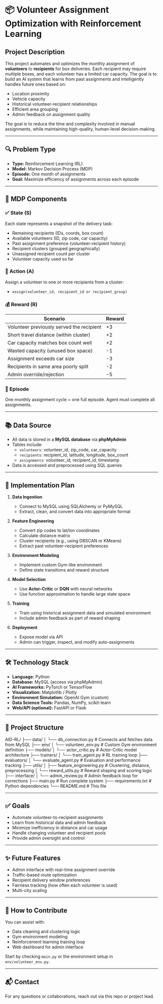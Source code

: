 # 📦 Volunteer Assignment Optimization with Reinforcement Learning

## Project Description

This project automates and optimizes the monthly assignment of **volunteers** to **recipients** for box deliveries. Each recipient may require multiple boxes, and each volunteer has a limited car capacity. The goal is to build an AI system that learns from past assignments and intelligently handles future ones based on:

- Location proximity
- Vehicle capacity
- Historical volunteer-recipient relationships
- Efficient area grouping
- Admin feedback on assignment quality

The goal is to reduce the time and complexity involved in manual assignments, while maintaining high-quality, human-level decision-making.

---

## 🔍 Problem Type

- **Type:** Reinforcement Learning (RL)
- **Model:** Markov Decision Process (MDP)
- **Episode:** One month of assignments
- **Goal:** Maximize efficiency of assignments across each episode

---

## 🧩 MDP Components

### ✅ State (S)

Each state represents a snapshot of the delivery task:

- Remaining recipients (IDs, coords, box count)
- Available volunteers (ID, zip code, car capacity)
- Past assignment preference (volunteer-recipient history)
- Recipient clusters (grouped geographically)
- Unassigned recipient count per cluster
- Volunteer capacity used so far

### 🎯 Action (A)

Assign a volunteer to one or more recipients from a cluster:

- `assign(volunteer_id, recipient_id or recipient_group)`

### 💰 Reward (R)

| Scenario | Reward |
|---------|--------|
| Volunteer previously served the recipient | +3 |
| Short travel distance (within cluster) | +2 |
| Car capacity matches box count well | +2 |
| Wasted capacity (unused box space) | -1 |
| Assignment exceeds car size | -3 |
| Recipients in same area poorly split | -2 |
| Admin override/rejection | -5 |

### 🔁 Episode

One monthly assignment cycle = one full episode. Agent must complete all assignments.

---

## 📚 Data Source

- All data is stored in a **MySQL database** via **phpMyAdmin**
- Tables include:
  - `volunteers`: volunteer_id, zip_code, car_capacity
  - `recipients`: recipient_id, latitude, longitude, box_count
  - `assignments`: volunteer_id, recipient_id, timestamp
- Data is accessed and preprocessed using SQL queries

---

## 🧪 Implementation Plan

1. **Data Ingestion**
   - Connect to MySQL using SQLAlchemy or PyMySQL
   - Extract, clean, and convert data into appropriate format

2. **Feature Engineering**
   - Convert zip codes to lat/lon coordinates
   - Calculate distance matrix
   - Cluster recipients (e.g., using DBSCAN or KMeans)
   - Extract past volunteer-recipient preferences

3. **Environment Modeling**
   - Implement custom Gym-like environment
   - Define state transitions and reward structure

4. **Model Selection**
   - Use **Actor-Critic** or **DQN** with neural networks
   - Use function approximation to handle large state space

5. **Training**
   - Train using historical assignment data and simulated environment
   - Include admin feedback as part of reward shaping

6. **Deployment**
   - Expose model via API
   - Admin can trigger, inspect, and modify auto-assignments

---

## 🛠️ Technology Stack

- **Language:** Python
- **Database:** MySQL (access via phpMyAdmin)
- **AI Frameworks:** PyTorch or TensorFlow
- **Visualization:** Matplotlib / Plotly
- **Environment Simulation:** OpenAI Gym (custom)
- **Data Science Tools:** Pandas, NumPy, scikit-learn
- **Web/API (optional):** FastAPI or Flask

---

## 📂 Project Structure

AID-RL/
├── data/
│   └── db_connection.py        # Connects and fetches data from MySQL
├── env/
│   └── volunteer_env.py        # Custom Gym environment definition
├── models/
│   └── actor_critic.py         # Actor-Critic model architecture
├── trainers/
│   └── train_agent.py          # RL training loop
├── evaluators/
│   └── evaluate_agent.py       # Evaluation and performance tracking
├── utils/
│   ├── feature_engineering.py  # Clustering, distance, preprocessing
│   └── reward_utils.py         # Reward shaping and scoring logic
├── interface/
│   └── admin_review.py         # Admin feedback loop for corrections
├── main.py                     # Run complete system
├── requirements.txt            # Python dependencies
└── README.md                   # This file

---

## ✅ Goals

- Automate volunteer-to-recipient assignments
- Learn from historical data and admin feedback
- Minimize inefficiency in distance and car usage
- Handle changing volunteer and recipient pools
- Provide admin oversight and control

---

## ✨ Future Features

- Admin interface with real-time assignment override
- Traffic-based route optimization
- Recipient delivery window preferences
- Fairness tracking (how often each volunteer is used)
- Multi-city scaling

---

## 🧠 How to Contribute

You can assist with:
- Data cleaning and clustering logic
- Gym environment modeling
- Reinforcement learning training loop
- Web dashboard for admin interface

Start by checking `main.py` or the environment setup in `env/volunteer_env.py`.

---

## 📬 Contact

For any questions or collaborations, reach out via this repo or project lead.

